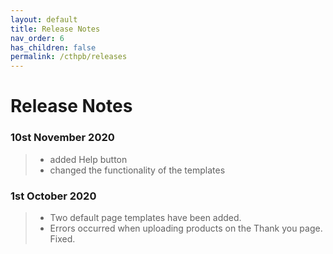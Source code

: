 ```yaml
---
layout: default
title: Release Notes
nav_order: 6
has_children: false
permalink: /cthpb/releases
---
```


# Release Notes

### 10st November 2020

> * added Help button
> * changed the functionality of the templates

### 1st October 2020

> * Two default page templates have been added.
> * Errors occurred when uploading products on the Thank you page. Fixed.